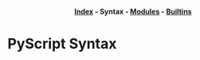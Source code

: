 <p align="center">
    <b>
        <a href="../index.md">Index</a> -
        Syntax -
        <a href="../modules/index.md">Modules</a> -
        <a href="../builtins/index.md">Builtins</a>
    </b>
</p>

# PyScript Syntax